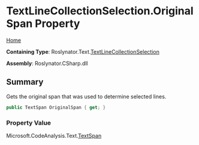 # TextLineCollectionSelection\.OriginalSpan Property

[Home](../../../../README.md)

**Containing Type**: Roslynator\.Text\.[TextLineCollectionSelection](../README.md)

**Assembly**: Roslynator\.CSharp\.dll

## Summary

Gets the original span that was used to determine selected lines\.

```csharp
public TextSpan OriginalSpan { get; }
```

### Property Value

Microsoft\.CodeAnalysis\.Text\.[TextSpan](https://docs.microsoft.com/en-us/dotnet/api/microsoft.codeanalysis.text.textspan)

